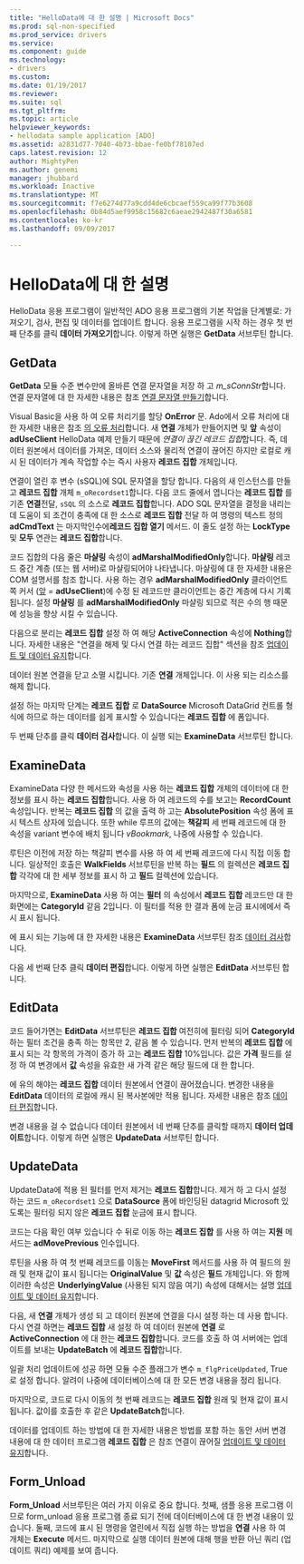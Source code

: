 ```yaml
---
title: "HelloData에 대 한 설명 | Microsoft Docs"
ms.prod: sql-non-specified
ms.prod_service: drivers
ms.service: 
ms.component: guide
ms.technology:
- drivers
ms.custom: 
ms.date: 01/19/2017
ms.reviewer: 
ms.suite: sql
ms.tgt_pltfrm: 
ms.topic: article
helpviewer_keywords:
- hellodata sample application [ADO]
ms.assetid: a2831d77-7040-4b73-bbae-fe0bf78107ed
caps.latest.revision: 12
author: MightyPen
ms.author: genemi
manager: jhubbard
ms.workload: Inactive
ms.translationtype: MT
ms.sourcegitcommit: f7e6274d77a9cdd4de6cbcaef559ca99f77b3608
ms.openlocfilehash: 0b84d5aef9958c15682c6aeae2942487f30a6581
ms.contentlocale: ko-kr
ms.lasthandoff: 09/09/2017

---
```

# <a name="comments-on-hellodata"></a>HelloData에 대 한 설명
HelloData 응용 프로그램이 일반적인 ADO 응용 프로그램의 기본 작업을 단계별로: 가져오기, 검사, 편집 및 데이터를 업데이트 합니다. 응용 프로그램을 시작 하는 경우 첫 번째 단추를 클릭 **데이터 가져오기**합니다. 이렇게 하면 실행은 **GetData** 서브루틴 합니다.  
  
## <a name="getdata"></a>GetData  
 **GetData** 모듈 수준 변수만에 올바른 연결 문자열을 저장 하 고 *m_sConnStr*합니다. 연결 문자열에 대 한 자세한 내용은 참조 [연결 문자열 만들기](../../../ado/guide/data/creating-a-connection-string.md)합니다.  
  
 Visual Basic을 사용 하 여 오류 처리기를 할당 **OnError** 문. Ado에서 오류 처리에 대 한 자세한 내용은 참조 [의 오류 처리](../../../ado/guide/data/error-handling.md)합니다. 새 **연결** 개체가 만들어지면 및 **앞** 속성이 **adUseClient** HelloData 예제 만들기 때문에  *연결이 끊긴 레코드 집합*합니다. 즉, 데이터 원본에서 데이터를 가져온, 데이터 소스와 물리적 연결이 끊어진 하지만 로컬로 캐시 된 데이터가 계속 작업할 수는 즉시 사용자 **레코드 집합** 개체입니다.  
  
 연결이 열린 후 변수 (sSQL)에 SQL 문자열을 할당 합니다. 다음의 새 인스턴스를 만들고 **레코드 집합** 개체 `m_oRecordset1`합니다. 다음 코드 줄에서 엽니다는 **레코드 집합** 를 기존 **연결**전달, `sSQL` 의 소스로 **레코드 집합**합니다. ADO SQL 문자열을 결정을 내리는 데 도움이 되 조건이 충족에 대 한 소스로 **레코드 집합** 전달 하 여 명령의 텍스트 정의 **adCmdText** 는 마지막인수에**레코드 집합 열기** 메서드. 이 줄도 설정 하는 **LockType** 및 **모두** 연관는 **레코드 집합**합니다.  
  
 코드 집합의 다음 줄은 **마샬링** 속성이 **adMarshalModifiedOnly**합니다. **마샬링** 레코드 중간 계층 (또는 웹 서버)로 마샬링되어야 나타냅니다. 마샬링에 대 한 자세한 내용은 COM 설명서를 참조 합니다. 사용 하는 경우 **adMarshalModifiedOnly** 클라이언트 쪽 커서 ([앞](../../../ado/reference/ado-api/cursorlocation-property-ado.md) = **adUseClient**)에 수정 된 레코드만 클라이언트는 중간 계층에 다시 기록 됩니다. 설정 **마샬링** 를 **adMarshalModifiedOnly** 마샬링 되므로 적은 수의 행 때문에 성능을 향상 시킬 수 있습니다.  
  
 다음으로 분리는 **레코드 집합** 설정 하 여 해당 **ActiveConnection** 속성에 **Nothing**합니다. 자세한 내용은 "연결을 해제 및 다시 연결 하는 레코드 집합" 섹션을 참조 [업데이트 및 데이터 유지](../../../ado/guide/data/updating-and-persisting-data.md)합니다.  
  
 데이터 원본 연결을 닫고 소멸 시킵니다. 기존 **연결** 개체입니다. 이 사용 되는 리소스를 해제 합니다.  
  
 설정 하는 마지막 단계는 **레코드 집합** 로 **DataSource** Microsoft DataGrid 컨트롤 형식에 하므로 하는 데이터를 쉽게 표시할 수 있습니다는 **레코드 집합** 에 폼입니다.  
  
 두 번째 단추를 클릭 **데이터 검사**합니다. 이 실행 되는 **ExamineData** 서브루틴 합니다.  
  
## <a name="examinedata"></a>ExamineData  
 ExamineData 다양 한 메서드와 속성을 사용 하는 **레코드 집합** 개체의 데이터에 대 한 정보를 표시 하는 **레코드 집합**합니다. 사용 하 여 레코드의 수를 보고는 **RecordCount** 속성입니다. 반복는 **레코드 집합** 의 값을 출력 하 고는 **AbsolutePosition** 속성 폼에 표시 텍스트 상자에 있습니다. 또한 while 루프의 값에는 **책갈피** 세 번째 레코드에 대 한 속성을 variant 변수에 배치 됩니다 *vBookmark*, 나중에 사용할 수 있습니다.  
  
 루틴은 이전에 저장 하는 책갈피 변수를 사용 하 여 세 번째 레코드에 다시 직접 이동 합니다. 일상적인 호출은 **WalkFields** 서브루틴을 반복 하는 **필드** 의 컬렉션은 **레코드 집합** 각각에 대 한 세부 정보를 표시 하 고 **필드**  컬렉션에 있습니다.  
  
 마지막으로, **ExamineData** 사용 하 여는 **필터** 의 속성에서 **레코드 집합** 레코드만 대 한 화면에는 **CategoryId** 같음 2입니다. 이 필터를 적용 한 결과 폼에 눈금 표시에에서 즉시 표시 됩니다.  
  
 에 표시 되는 기능에 대 한 자세한 내용은 **ExamineData** 서브루틴 참조 [데이터 검사](../../../ado/guide/data/examining-data.md)합니다.  
  
 다음 세 번째 단추 클릭 **데이터 편집**합니다. 이렇게 하면 실행은 **EditData** 서브루틴 합니다.  
  
## <a name="editdata"></a>EditData  
 코드 들어가면는 **EditData** 서브루틴은 **레코드 집합** 여전히에 필터링 되어 **CategoryId** 하는 필터 조건을 충족 하는 항목만 2, 같음 볼 수 있습니다. 먼저 반복의 **레코드 집합** 에 표시 되는 각 항목의 가격이 증가 하 고는 **레코드 집합** 10%입니다. 값은 **가격** 필드를 설정 하 여 변경에서 **값** 속성을 유효한 새 가격 같은 해당 필드에 대 한 합니다.  
  
 에 유의 해야는 **레코드 집합** 데이터 원본에서 연결이 끊어졌습니다. 변경한 내용을 **EditData** 데이터의 로컬에 캐시 된 복사본에만 적용 됩니다. 자세한 내용은 참조 [데이터 편집](../../../ado/guide/data/editing-data.md)합니다.  
  
 변경 내용을 걸 수 없습니다 데이터 원본에서 네 번째 단추를 클릭할 때까지 **데이터 업데이트**합니다. 이렇게 하면 실행은 **UpdateData** 서브루틴 합니다.  
  
## <a name="updatedata"></a>UpdateData  
 UpdateData에 적용 된 필터를 먼저 제거는 **레코드 집합**합니다. 제거 하 고 다시 설정 하는 코드 `m_oRecordset1` 으로 **DataSource** 폼에 바인딩된 datagrid Microsoft 있도록는 필터링 되지 않은 **레코드 집합** 눈금에 표시 합니다.  
  
 코드는 다음 확인 여부 있습니다 수 뒤로 이동 하는 **레코드 집합** 를 사용 하 여는 **지원** 메서드는 **adMovePrevious** 인수입니다.  
  
 루틴을 사용 하 여 첫 번째 레코드를 이동는 **MoveFirst** 메서드를 사용 하 여 필드의 원래 및 현재 값이 표시 됩니다는 **OriginalValue** 및 **값** 속성은 **필드** 개체입니다. 와 함께 이러한 속성은 **UnderlyingValue** (사용된 되지 않음 여기) 속성에 대해서는 설명 [업데이트 및 데이터 유지](../../../ado/guide/data/updating-and-persisting-data.md)합니다.  
  
 다음, 새 **연결** 개체가 생성 되 고 데이터 원본에 연결을 다시 설정 하는 데 사용 합니다. 다시 연결 하면는 **레코드 집합** 새 설정 하 여 데이터 원본에 **연결** 로 **ActiveConnection** 에 대 한는 **레코드 집합**합니다. 코드를 호출 하 여 서버에는 업데이트를 보내는 **UpdateBatch** 에 **레코드 집합**합니다.  
  
 일괄 처리 업데이트에 성공 하면 모듈 수준 플래그가 변수 `m_flgPriceUpdated`, True로 설정 합니다. 알려이 나중에 데이터베이스에 대 한 모든 변경 내용을 정리 됩니다.  
  
 마지막으로, 코드로 다시 이동의 첫 번째 레코드는 **레코드 집합** 원래 및 현재 값이 표시 됩니다. 값이를 호출한 후 같은 **UpdateBatch**합니다.  
  
 데이터를 업데이트 하는 방법에 대 한 자세한 내용은 방법를 포함 하는 동안 서버 변경 내용에 대 한 데이터 프로그램 **레코드 집합** 은 참조 연결이 끊어질 [업데이트 및 데이터 유지](../../../ado/guide/data/updating-and-persisting-data.md)합니다.  
  
## <a name="formunload"></a>Form_Unload  
 **Form_Unload** 서브루틴은 여러 가지 이유로 중요 합니다. 첫째, 샘플 응용 프로그램 이므로 form_unload 응용 프로그램 종료 되기 전에 데이터베이스에 대 한 변경 내용이 있습니다. 둘째, 코드에 표시 된 명령을 열린에서 직접 실행 하는 방법을 **연결** 사용 하 여 개체는 **Execute** 메서드. 마지막으로 실행 데이터 원본에 대해 행을 반환 아닌 쿼리 (업데이트 쿼리) 예제를 보여 줍니다.

